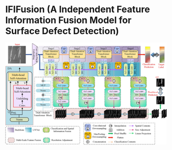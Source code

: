 IFIFusion (A Independent Feature Information Fusion Model for Surface Defect Detection)
==========
![image](https://github.com/zhx-hub/IFIFusion/blob/main/img/architecture.jpg)
